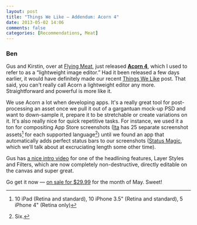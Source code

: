 ```yaml
---
layout: post
title: "Things We Like — Addendum: Acorn 4"
date: 2013-05-02 14:06
comments: false
categories: [Recommendations, Meat]
---
```

### Ben

Gus and Kirstin, over at [Flying Meat](http://flyingmeat.com), just released [**Acorn 4**](http://flyingmeat.com/acorn), which I used to refer to as a “lightweight image editor.” Had it been released a few days earlier, it would have definitely made our recent [Things We Like](/blog/2013/04/things-we-like-april) post. That said, you can't really call Acorn a lightweight editor any more. Straightforward and powerful is more like it.

We use Acorn a lot when developing apps. It's a really great tool for post-processing an asset once we pull it out of a gargantuan mock-up PSD and want to down-sample it, prepare it to be stretchable or create variations on it. It's also really nice for quick repetitive tasks. For instance, we used it a ton for compositing App Store screenshots ([Ita](/ita) has 25 separate screenshot assets[^1] for each supported language[^2]) until we found an app that automatically adds perfect status bars to our screenshots ([Status Magic](https://itunes.apple.com/us/app/status-magic/id547920381), which we’ll talk about at excruciating length some other time).

Gus has [a nice intro video](http://shapeof.com/archives/2013/4/acorn_4.html) for one of the headlining features, Layer Styles and Filters, which are now completely non-destructive, directly editable on the canvas and super great.

Go get it now — [on sale for $29.99](https://itunes.apple.com/us/app/acorn-4-image-editor-for-humans/id634108295) for the month of May. Sweet!

[^1]: 10 iPad (Retina and standard), 10 iPhone 3.5" (Retina and standard), 5 iPhone 4" (Retina only)
[^2]: Six.
